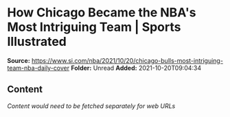 # How Chicago Became the NBA's Most Intriguing Team | Sports Illustrated

**Source:** https://www.si.com/nba/2021/10/20/chicago-bulls-most-intriguing-team-nba-daily-cover
**Folder:** Unread
**Added:** 2021-10-20T09:04:34




## Content
*Content would need to be fetched separately for web URLs*

